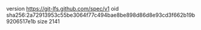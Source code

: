 version https://git-lfs.github.com/spec/v1
oid sha256:2a72913953c55be3064f77c494bae8be898d86d8e93cd3f662b19b9206517e1b
size 2141
